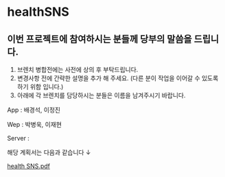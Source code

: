 # healthSNS

## 이번 프로젝트에 참여하시는 분들께 당부의 말씀을 드립니다.

1. 브렌치 병합전에는 사전에 상의 후 부탁드립니다.
2. 변경사항 전에 간략한 설명을 추가 해 주세요. (다른 분이 작업을 이어갈 수 있도록 하기 위함 입니다.)
3. 아래에 각 브렌치를 담당하시는 분들은 이름을 남겨주시기 바랍니다.

App : 배경석, 이정진

Wep : 박병욱, 이재현

Server :

해당 계획서는 다음과 같습니다 ↓

[health SNS.pdf](https://github.com/backstone025/healthSNS/files/12644298/health.SNS.pdf)
